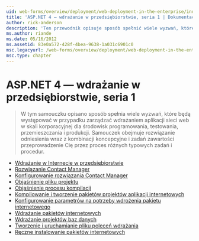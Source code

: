 ```yaml
---
uid: web-forms/overview/deployment/web-deployment-in-the-enterprise/index
title: 'ASP.NET 4 — wdrażanie w przedsiębiorstwie, seria 1 | Dokumentacja firmy Microsoft'
author: rick-anderson
description: 'Ten przewodnik opisuje sposób spełnić wiele wyzwań, które będzie występować w przypadku zarządzać wdrażaniem aplikacji sieci web skali korporacyjnej rozwój...'
ms.author: riande
ms.date: 05/16/2012
ms.assetid: 83e0a572-428f-4bea-9638-1a031c6901c0
msc.legacyurl: /web-forms/overview/deployment/web-deployment-in-the-enterprise
msc.type: chapter
---
```

<a name="aspnet-4---enterprise-deployment-series-1"></a>ASP.NET 4 — wdrażanie w przedsiębiorstwie, seria 1
====================
> W tym samouczku opisano sposób spełnia wiele wyzwań, które będą występować w przypadku zarządzać wdrażaniem aplikacji sieci web w skali korporacyjnej dla środowisk programowania, testowania, przemieszczania i produkcji. Samouczek obejmuje rozwiązanie odniesienia wraz z kombinacji koncepcyjne i zadań zawartości przeprowadzenie Cię przez proces różnych typowych zadań i procedur.


- [Wdrażanie w Internecie w przedsiębiorstwie](web-deployment-in-the-enterprise.md)
- [Rozwiązanie Contact Manager](the-contact-manager-solution.md)
- [Konfigurowanie rozwiązania Contact Manager](setting-up-the-contact-manager-solution.md)
- [Objaśnienie pliku projektu](understanding-the-project-file.md)
- [Objaśnienie procesu kompilacji](understanding-the-build-process.md)
- [Kompilowanie i tworzenie pakietów projektów aplikacji internetowych](building-and-packaging-web-application-projects.md)
- [Konfigurowanie parametrów na potrzeby wdrożenia pakietu internetowego](configuring-parameters-for-web-package-deployment.md)
- [Wdrażanie pakietów internetowych](deploying-web-packages.md)
- [Wdrażanie projektów baz danych](deploying-database-projects.md)
- [Tworzenie i uruchamianie pliku poleceń wdrażania](creating-and-running-a-deployment-command-file.md)
- [Ręczne instalowanie pakietów internetowych](manually-installing-web-packages.md)
